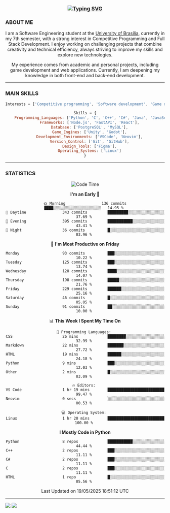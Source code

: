 <center>
<h3 align="center"> <a href="https://git.io/typing-svg"><img src="https://readme-typing-svg.demolab.com?font=Fira+Code&size=35&duration=4000&pause=1000&center=true&vCenter=true&width=500&height=70&lines=Hi+there!;I'm+Diego+Carlito!" alt="Typing SVG" /></a> </h3>

<h3 align="left"> ABOUT ME </h3>

I am a Software Engineering student at the [University of Brasília](https://international.unb.br/), currently in my 7th semester, with a strong interest in Competitive Programming and Full Stack Development. I enjoy working on challenging projects that combine creativity and technical efficiency, always striving to improve my skills and explore new technologies.  

My experience comes from academic and personal projects, including game development and web applications. Currently, I am deepening my knowledge in both front-end and back-end development.

---

<h3 align="left"> MAIN SKILLS </h3>

```javascript
Interests = ['Competitive programming', 'Software development', 'Game development', 'Artificial intelligence']

Skills = {
    Programming_Languages: ['Python', 'C', 'C++', 'C#', 'Java', 'JavaScript', 'HTML', 'CSS'],
    Frameworks: ['Node.js', 'FastAPI', 'React'],
    Database: ['PostgreSQL', 'MySQL'],
    Game_Engines: ['Unity', 'Godot'],
    Development_Environments: ['VSCode', 'Neovim'],
    Version_Control: ['Git', 'GitHub'],
    Design_Tools: ['Figma'],
    Operating_Systems: ['Linux']
}
```

---

<h3 align="left"> STATISTICS </h3>

<!--START_SECTION:waka-->
![Code Time](http://img.shields.io/badge/Code%20Time-121%20hrs%201%20min-blue)

**I'm an Early 🐤** 

```text
🌞 Morning                136 commits         ████░░░░░░░░░░░░░░░░░░░░░   14.95 % 
🌆 Daytime                343 commits         █████████░░░░░░░░░░░░░░░░   37.69 % 
🌃 Evening                395 commits         ███████████░░░░░░░░░░░░░░   43.41 % 
🌙 Night                  36 commits          █░░░░░░░░░░░░░░░░░░░░░░░░   03.96 % 
```
📅 **I'm Most Productive on Friday** 

```text
Monday                   93 commits          ███░░░░░░░░░░░░░░░░░░░░░░   10.22 % 
Tuesday                  125 commits         ███░░░░░░░░░░░░░░░░░░░░░░   13.74 % 
Wednesday                128 commits         ████░░░░░░░░░░░░░░░░░░░░░   14.07 % 
Thursday                 198 commits         █████░░░░░░░░░░░░░░░░░░░░   21.76 % 
Friday                   229 commits         ██████░░░░░░░░░░░░░░░░░░░   25.16 % 
Saturday                 46 commits          █░░░░░░░░░░░░░░░░░░░░░░░░   05.05 % 
Sunday                   91 commits          ██░░░░░░░░░░░░░░░░░░░░░░░   10.00 % 
```


📊 **This Week I Spent My Time On** 

```text
💬 Programming Languages: 
CSS                      26 mins             ████████░░░░░░░░░░░░░░░░░   32.99 % 
Markdown                 22 mins             ███████░░░░░░░░░░░░░░░░░░   27.72 % 
HTML                     19 mins             ██████░░░░░░░░░░░░░░░░░░░   24.18 % 
Python                   9 mins              ███░░░░░░░░░░░░░░░░░░░░░░   12.03 % 
Other                    2 mins              █░░░░░░░░░░░░░░░░░░░░░░░░   03.09 % 

🔥 Editors: 
VS Code                  1 hr 19 mins        █████████████████████████   99.47 % 
Neovim                   0 secs              ░░░░░░░░░░░░░░░░░░░░░░░░░   00.53 % 

💻 Operating System: 
Linux                    1 hr 20 mins        █████████████████████████   100.00 % 
```

**I Mostly Code in Python** 

```text
Python                   8 repos             ███████████░░░░░░░░░░░░░░   44.44 % 
C++                      2 repos             ███░░░░░░░░░░░░░░░░░░░░░░   11.11 % 
C#                       2 repos             ███░░░░░░░░░░░░░░░░░░░░░░   11.11 % 
C                        2 repos             ███░░░░░░░░░░░░░░░░░░░░░░   11.11 % 
HTML                     1 repo              █░░░░░░░░░░░░░░░░░░░░░░░░   05.56 % 
```




 Last Updated on 19/05/2025 18:51:12 UTC
<!--END_SECTION:waka-->

---
<div align="left"> 
  <a href = "mailto:diego.carlito01@gmail.com"><img src="https://img.shields.io/badge/-Gmail-%23333?style=for-the-badge&logo=gmail&logoColor=white" target="_blank"></a>
  <a href="https://www.linkedin.com/in/diegocarlito" target="_blank"><img src="https://img.shields.io/badge/-LinkedIn-%230077B5?style=for-the-badge&logo=linkedin&logoColor=white" target="_blank"></a> 
</div>
</center>
